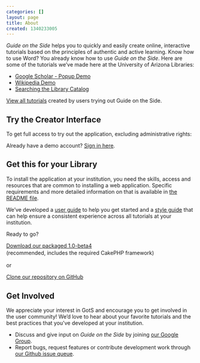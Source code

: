 ```yaml
---
categories: []
layout: page
title: About
created: 1340233005
---
```

<em>Guide on the Side</em><span> helps you to quickly and easily create online, interactive tutorials based on the principles of authentic and active learning. Know how to use Word? You already know how to use </span><em>Guide on the Side</em><span>. Here are some of the tutorials we&rsquo;ve made here at the University of Arizona Libraries:</span>
<ul>
	<li><a href="http://gots.library.arizona.edu/gots-sample/tutorial/google-scholar---popup-demo" target="_blank">Google Scholar - Popup Demo</a></li>
	<li><a href="http://gots.library.arizona.edu/gots-sample/tutorial/wikipedia-demo" target="_blank">Wikipedia Demo</a></li>
	<li><a href="http://www.library.arizona.edu/applications/quickHelp/tutorial/searching-the-ua-library-catalog">Searching the Library Catalog</a></li>
</ul>
<p><a href="http://gots.library.arizona.edu/gots-demo">View all tutorials</a>&nbsp;created by users trying out Guide on the Side.</p>
<h2>Try the Creator Interface</h2>
<p>To get full access to try out the application, excluding administrative rights:</p>

<p>Already have a demo account? <a href="http://gots.library.arizona.edu/gots-demo/admin">Sign in here</a>.</p>
<h2>Get this for your Library</h2>
<p>To install the application at your institution, you need the skills, access and resources that are common to installing a web application. Specific requirements and more detailed information on that is available in <a href="https://github.com/ualibraries/Guide-on-the-Side/blob/master/README.md#about">the README file</a>.
<p>We&rsquo;ve developed a <a href="creator-guide.html">user guide</a> to help you get started and a <a href="style-guide.html">style guide</a> that can help ensure a consistent experience across all tutorials at your institution.</p>
<p>Ready to go?</p>
<p><a class="action-button" href="https://github.com/ualibraries/Guide-on-the-Side/releases/download/1.0-beta4/guide_on_the_side-1.0-beta4.zip">Download our packaged 1.0-beta4</a><br />
	<span style="line-height: 1.538em;">(recommended, includes the required CakePHP framework)</span></p>
<p>or</p>
<p><a href="https://github.com/ualibraries/Guide-on-the-Side">Clone our repository on GitHub</a></p>
<h2>Get Involved</h2>
<p>We appreciate your interest in GotS and encourage you to get involved in the user community! We&rsquo;d love to hear about your favorite tutorials and the best practices that you&#39;ve developed at your institution.</p>
<ul>
	<li>Discuss and give input on <em>Guide on the Side</em> by joining <a href="https://groups.google.com/forum/#%21forum/gots-discuss">our Google Group</a>.</li>
	<li>Report bugs, request features or contribute development work through <a href="https://github.com/ualibraries/Guide-on-the-Side/issues">our Github issue queue</a>.</li>
</ul>
